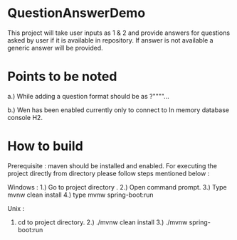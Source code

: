 # QuestionAnswerDemo

This project will take user inputs as 1 & 2 and provide answers for questions asked by user if it is available in repository.
If answer is not available a generic answer will be provided.
# Points to be noted

a.) While adding a question format should be as <question>?"<answer1>""<answer2>"...

b.)	Wen has been enabled currently only to connect to In memory database console H2.

# How to build

Prerequisite :  maven should be installed and enabled.
For executing the project directly from directory please follow steps mentioned below :

Windows :
1.) Go to project directory .
2.) Open command prompt.
3.) Type mvnw clean install
4.) type mvnw spring-boot:run

Unix : 
1. cd to project directory.
2.) ./mvnw clean install
3.) ./mvnw spring-boot:run